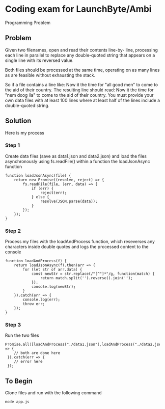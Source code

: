 # Coding exam for LaunchByte/Ambi

Programming Problem

## Problem
Given two filenames, open and read their contents line-by- line, processing each
line in parallel to replace any double-quoted string that appears on a single
line with its reversed value.

Both files should be processed at the same time, operating on as many lines as are feasible without exhausting the stack.

So if a file contains a line like:
Now it the time for &quot;all good men&quot; to come to the aid of their country.
The resulting line should read:
Now it the time for &quot;nem doog lla&quot; to come to the aid of their country.
You must provide your own data files with at least 100 lines where at least half
of the lines include a double-quoted string.

## Solution
Here is my process

### Step 1 
Create data files (save as data1.json and data2.json) and load the files asynchronously using fs.readFile() within a function the loadJsonAsync function

```
function loadJsonAsync(file) {
    return new Promise((resolve, reject) => {
        fs.readFile(file, (err, data) => {
            if (err) {
                reject(err);
            } else {
                resolve(JSON.parse(data));
            }
        });
    });
}

```

### Step 2

Process my files with the loadAndProcess function, which reseverses any characters inside double quotes and logs the processed content to the console

```
function loadAndProcess(f) {
    return loadJsonAsync(f).then(arr => {
        for (let str of arr.data) {
            const newStr = str.replace(/"[^"]*"/g, function(match) {
                return match.split('').reverse().join('');
            });
            console.log(newStr);
        }
    }).catch(err => {
        console.log(err);
        throw err;
    });
}

```

### Step 3
Run the two files
```
Promise.all([loadAndProcess("./data1.json"),loadAndProcess("./data2.json")]).then(data => {
    // both are done here
 }).catch(err => {
    // error here
 });
 ```
## To Begin
Clone files and run with the following command

```
node app.js
```




